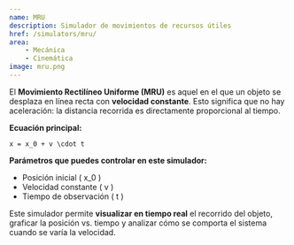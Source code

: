 ```yaml
---
name: MRU
description: Simulador de movimientos de recursos útiles
href: /simulators/mru/
area: 
    - Mecánica
    - Cinemática
image: mru.png
---
```

El **Movimiento Rectilíneo Uniforme (MRU)** es aquel en el que un objeto se desplaza en línea recta con **velocidad constante**. Esto significa que no hay aceleración: la distancia recorrida es directamente proporcional al tiempo.

**Ecuación principal:**
```
x = x_0 + v \cdot t
```

**Parámetros que puedes controlar en este simulador:**
- Posición inicial \( x_0 \)
- Velocidad constante \( v \)
- Tiempo de observación \( t \)

Este simulador permite **visualizar en tiempo real** el recorrido del objeto, graficar la posición vs. tiempo y analizar cómo se comporta el sistema cuando se varía la velocidad.
